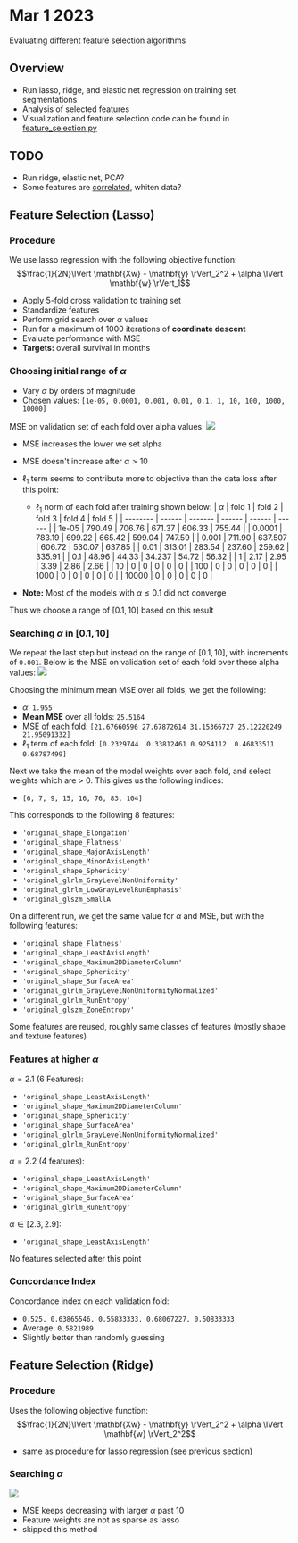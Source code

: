 # Mar 1 2023

Evaluating different feature selection algorithms

## Overview
- Run lasso, ridge, and elastic net regression on training set segmentations
- Analysis of selected features
- Visualization and feature selection code can be found in [feature_selection.py](feature_selection.py)

## TODO
- Run ridge, elastic net, PCA?
- Some features are [correlated](gt_correlation.png), whiten data?
## Feature Selection (Lasso)
### Procedure

We use lasso regression with the following objective function:
$$\frac{1}{2N}\lVert \mathbf{Xw} - \mathbf{y} \rVert_2^2 + \alpha \lVert \mathbf{w} \rVert_1$$
- Apply 5-fold cross validation to training set
- Standardize features
- Perform grid search over $\alpha$ values
- Run for a maximum of 1000 iterations of **coordinate descent**
- Evaluate performance with MSE
- **Targets:** overall survival in months

### Choosing initial range of $\alpha$
- Vary $\alpha$ by orders of magnitude
- Chosen values: `[1e-05, 0.0001, 0.001, 0.01, 0.1, 1, 10, 100, 1000, 10000]`

MSE on validation set of each fold over alpha values:
![](log_alpha.png)
- MSE increases the lower we set alpha
- MSE doesn't increase after $\alpha > 10$ 
- $\ell_1$ term seems to contribute more to objective than the data loss after this point:
  - $\ell_1$ norm of each fold after training shown below:
    | $\alpha$ | fold 1 | fold 2  | fold 3 | fold 4 | fold 5 |
    | -------- | ------ | ------- | ------ | ------ | ------ |
    | 1e-05    | 790.49 | 706.76  | 671.37 | 606.33 | 755.44 |
    | 0.0001   | 783.19 | 699.22  | 665.42 | 599.04 | 747.59 |
    | 0.001    | 711.90 | 637.507 | 606.72 | 530.07 | 637.85 |
    | 0.01     | 313.01 | 283.54  | 237.60 | 259.62 | 335.91 |
    | 0.1      | 48.96  | 44,33   | 34.237 | 54.72  | 56.32  |
    | 1        | 2.17   | 2.95    | 3.39   | 2.86   | 2.66   |
    | 10       | 0      | 0       | 0      | 0      | 0      |
    | 100      | 0      | 0       | 0      | 0      | 0      |
    | 1000     | 0      | 0       | 0      | 0      | 0      |
    | 10000    | 0      | 0       | 0      | 0      | 0      |

- **Note:** Most of the models with $\alpha \leq 0.1$ did not converge

Thus we choose a range of $[0.1, 10]$ based on this result

### Searching $\alpha$ in $[0.1, 10]$
We repeat the last step but instead on the range of $[0.1, 10]$, with increments of `0.001`. Below is the MSE on validation set of each fold over these alpha values:
![](alpha_0.1-10.png)

Choosing the minimum mean MSE over all folds, we get the following:
- $\alpha$: `1.955`
- **Mean MSE** over all folds: `25.5164`
- MSE of each fold: `[21.67660596 27.67872614 31.15366727 25.12220249 21.95091332]`
- $\ell_1$ term of each fold: `[0.2329744  0.33812461 0.9254112  0.46833511 0.68787499]`

Next we take the mean of the model weights over each fold, and select weights which are > 0. This gives us the following indices:
- `[6, 7, 9, 15, 16, 76, 83, 104]`

This corresponds to the following 8 features:
- `'original_shape_Elongation'` 
- `'original_shape_Flatness'` 
- `'original_shape_MajorAxisLength'`
- `'original_shape_MinorAxisLength'` 
- `'original_shape_Sphericity'` 
- `'original_glrlm_GrayLevelNonUniformity'` 
- `'original_glrlm_LowGrayLevelRunEmphasis'`
- `'original_glszm_SmallA`

On a different run, we get the same value for $\alpha$ and MSE, but with the following features:
- `'original_shape_Flatness'`
- `'original_shape_LeastAxisLength'`
- `'original_shape_Maximum2DDiameterColumn'`
- `'original_shape_Sphericity'`
- `'original_shape_SurfaceArea'`
- `'original_glrlm_GrayLevelNonUniformityNormalized'`
- `'original_glrlm_RunEntropy'`
- `'original_glszm_ZoneEntropy'`

Some features are reused, roughly same classes of features (mostly shape and texture features)

### Features at higher $\alpha$
$\alpha=2.1$ (6 Features):
- `'original_shape_LeastAxisLength' `
- `'original_shape_Maximum2DDiameterColumn'`
- `'original_shape_Sphericity' `
- `'original_shape_SurfaceArea'`
- `'original_glrlm_GrayLevelNonUniformityNormalized'`
- `'original_glrlm_RunEntropy'`

$\alpha=2.2$ (4 features):
- `'original_shape_LeastAxisLength' `
- `'original_shape_Maximum2DDiameterColumn'`
- `'original_shape_SurfaceArea' `
- `'original_glrlm_RunEntropy'`

$\alpha \in [2.3, 2.9]$:
- `'original_shape_LeastAxisLength'`

No features selected after this point

### Concordance Index
Concordance index on each validation fold:
- `0.525, 0.63865546, 0.55833333, 0.68067227, 0.50833333`
- Average: `0.5821989`
- Slightly better than randomly guessing

## Feature Selection (Ridge)

### Procedure
Uses the following objective function:
$$\frac{1}{2N}\lVert \mathbf{Xw} - \mathbf{y} \rVert_2^2 + \alpha \lVert \mathbf{w} \rVert_2^2$$
- same as procedure for lasso regression (see previous section)

### Searching $\alpha$
![](ridge_alpha.png)
- MSE keeps decreasing with larger $\alpha$ past 10
- Feature weights are not as sparse as lasso
- skipped this method